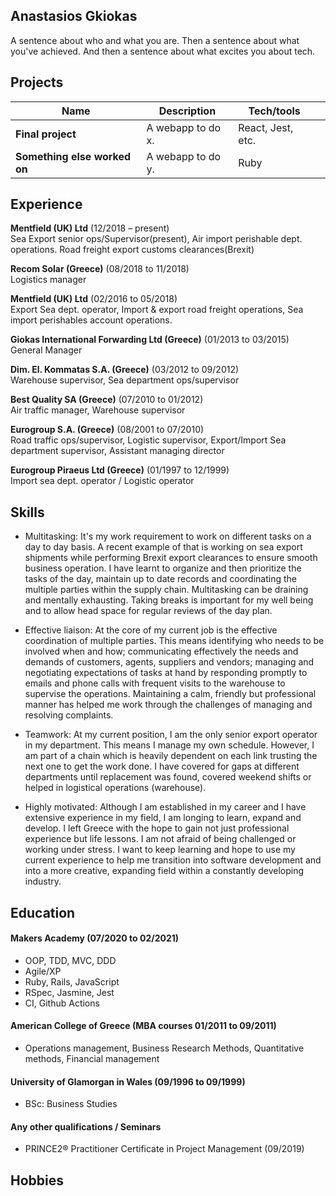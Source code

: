 ## Anastasios Gkiokas

A sentence about who and what you are. Then a sentence about what you've achieved. And then a sentence about what excites you about tech.

## Projects

| Name                         | Description       | Tech/tools        |                 |
| ---------------------------- | ----------------- | ----------------- |-----------------|
| **Final project**            | A webapp to do x. | React, Jest, etc. |                 |
| **Something else worked on** | A webapp to do y. | Ruby              |                 |

## Experience

**Mentfield (UK) Ltd** (12/2018 – present)  
Sea Export senior ops/Supervisor(present), Air import perishable dept. operations.
Road freight export customs clearances(Brexit)


**Recom Solar (Greece)** (08/2018 to 11/2018)  
Logistics manager


**Mentfield (UK) Ltd** (02/2016 to 05/2018)  
Export Sea dept. operator, Import  &		export road freight operations, Sea import perishables account operations.


**Giokas International Forwarding Ltd (Greece)** (01/2013 to 03/2015)  
General Manager


**Dim. El. Kommatas S.A. (Greece)** (03/2012 to 09/2012)  
Warehouse supervisor, Sea department ops/supervisor 


**Best Quality SA (Greece)** (07/2010 to 01/2012)  
Air traffic manager, Warehouse supervisor 


**Eurogroup S.A. (Greece)** (08/2001 to 07/2010)  
Road traffic ops/supervisor, Logistic supervisor, Export/Import Sea department supervisor, Assistant managing director


**Eurogroup Piraeus Ltd (Greece)** (01/1997 to 12/1999)  
Import sea dept. operator / Logistic operator 


## Skills

- Multitasking:  It's my work requirement to work on different tasks on a day to day basis. A recent example of that is working on sea export shipments while performing Brexit export clearances to ensure smooth business operation. I have learnt to organize and then prioritize  the tasks of the day, maintain up to date records and coordinating the multiple parties within the supply chain. Multitasking can be draining and mentally exhausting. Taking breaks is important for my well being and to allow head space for regular reviews of the day plan.

-  Effective liaison: At the core of my current job is the effective coordination of multiple parties. This means identifying who needs to be involved when and how; communicating effectively the needs and demands of customers, agents, suppliers and vendors; managing and negotiating expectations of tasks at hand by responding promptly to emails and phone calls with frequent visits to the warehouse to supervise the operations. Maintaining a calm, friendly but professional manner has helped me work through the challenges of managing and resolving complaints.

- Teamwork: At my current position, I am the only senior export operator in my department. This means I manage my own schedule.  However, I am part of a chain which is heavily dependent on each link trusting the next one to get the work done. I have covered for gaps at different departments until replacement was found, covered weekend shifts or helped in logistical operations (warehouse).

- Highly motivated: Although I am established in my career and I have extensive experience in my field, I am longing to learn, expand and develop. I left Greece with the hope to gain not just professional experience but life lessons. I am not afraid of being challenged or working under stress. I want to keep learning and hope to use my current experience to help me transition into software development and into a more creative, expanding field within a constantly developing industry. 


## Education

#### Makers Academy (07/2020 to 02/2021)

- OOP, TDD, MVC, DDD
- Agile/XP
- Ruby, Rails, JavaScript
- RSpec, Jasmine, Jest 
- CI, Github Actions 


#### American College of Greece (MBA courses 01/2011 to 09/2011)

- Operations management, Business Research Methods, Quantitative methods, Financial management

#### University of Glamorgan in Wales (09/1996 to 09/1999)

- BSc: Business Studies 


#### Any other qualifications / Seminars

- PRINCE2® Practitioner Certificate in Project Management (09/2019)

 
## Hobbies

